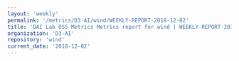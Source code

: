 ```yaml
---
layout: 'weekly'
permalink: '/metrics/D3-AI/wind/WEEKLY-REPORT-2018-12-02'
title: 'DAI Lab OSS Metrics Metrics report for wind | WEEKLY-REPORT-2018-12-02'
organization: 'D3-AI'
repository: 'wind'
current_date: '2018-12-02'
---
```

